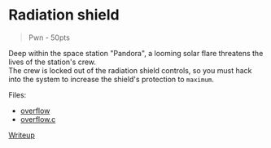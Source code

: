 # Radiation shield
> Pwn - 50pts

Deep within the space station "Pandora", a looming solar flare threatens the lives of the station's crew. <br>
The crew is locked out of the radiation shield controls, so you must hack into the system to increase the shield's protection to `maximum`.

Files:
- [overflow](src/overflow)
- [overflow.c](src/overflow.c)

[Writeup](writeup/README.md)
